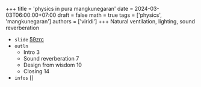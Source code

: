 +++
title = 'physics in pura mangkunegaran'
date = 2024-03-03T06:00:00+07:00
draft = false
math = true
tags = ['physics', 'mangkunegaran']
authors = ['viridi']
+++
Natural ventilation, lighting, sound reverberation <!--more-->

+ `slide` [59zrc](https://osf.io/59zrc)
+ `outln`
  - Intro 3
  - Sound reverberation 7
  - Design from wisdom 10
  - Closing 14
+ `infos` []
